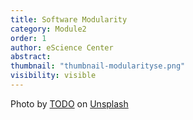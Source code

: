 ```yaml
---
title: Software Modularity
category: Module2
order: 1 
author: eScience Center
abstract: 
thumbnail: "thumbnail-modularityse.png"
visibility: visible
---
```



Photo by <a href="">TODO</a> on <a href="https://csharp-station.com/Tutorial/CSharp/Lesson19">Unsplash</a>
  
  
